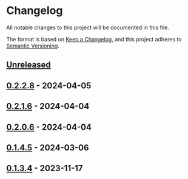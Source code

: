 # Changelog

All notable changes to this project will be documented in this file.

The format is based on [Keep a Changelog](https://keepachangelog.com/en/1.0.0/),
and this project adheres to [Semantic Versioning](https://semver.org/spec/v2.0.0.html).

## [Unreleased]

## [0.2.2.8] - 2024-04-05

## [0.2.1.6] - 2024-04-04

## [0.2.0.6] - 2024-04-04

## [0.1.4.5] - 2024-03-06

## [0.1.3.4] - 2023-11-17

[Unreleased]: https://github.com/Afterlife-Guide/AppSettings.Merge/compare/0.2.2.8...HEAD

[0.2.2.8]: https://github.com/Afterlife-Guide/AppSettings.Merge/compare/0.2.1.6...0.2.2.8

[0.2.1.6]: https://github.com/Afterlife-Guide/AppSettings.Merge/compare/0.2.0.6...0.2.1.6

[0.2.0.6]: https://github.com/Afterlife-Guide/AppSettings.Merge/compare/0.1.4.5...0.2.0.6

[0.1.4.5]: https://github.com/Afterlife-Guide/AppSettings.Merge/compare/0.1.3.4...0.1.4.5

[0.1.3.4]: https://github.com/Afterlife-Guide/AppSettings.Merge/compare/b9c7c0d263bd538401345ed79e6de5f620e8ddc1...0.1.3.4
